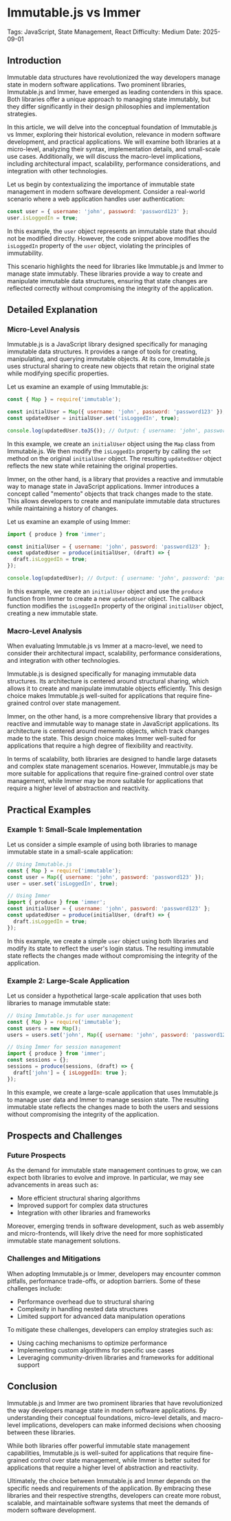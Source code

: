 # Immutable.js vs Immer
Tags: JavaScript, State Management, React
Difficulty: Medium
Date: 2025-09-01

## Introduction

Immutable data structures have revolutionized the way developers manage state in modern software applications. Two prominent libraries, Immutable.js and Immer, have emerged as leading contenders in this space. Both libraries offer a unique approach to managing state immutably, but they differ significantly in their design philosophies and implementation strategies.

In this article, we will delve into the conceptual foundation of Immutable.js vs Immer, exploring their historical evolution, relevance in modern software development, and practical applications. We will examine both libraries at a micro-level, analyzing their syntax, implementation details, and small-scale use cases. Additionally, we will discuss the macro-level implications, including architectural impact, scalability, performance considerations, and integration with other technologies.

Let us begin by contextualizing the importance of immutable state management in modern software development. Consider a real-world scenario where a web application handles user authentication:

```javascript
const user = { username: 'john', password: 'password123' };
user.isLoggedIn = true;
```

In this example, the `user` object represents an immutable state that should not be modified directly. However, the code snippet above modifies the `isLoggedIn` property of the `user` object, violating the principles of immutability.

This scenario highlights the need for libraries like Immutable.js and Immer to manage state immutably. These libraries provide a way to create and manipulate immutable data structures, ensuring that state changes are reflected correctly without compromising the integrity of the application.

## Detailed Explanation

### Micro-Level Analysis

Immutable.js is a JavaScript library designed specifically for managing immutable data structures. It provides a range of tools for creating, manipulating, and querying immutable objects. At its core, Immutable.js uses structural sharing to create new objects that retain the original state while modifying specific properties.

Let us examine an example of using Immutable.js:

```javascript
const { Map } = require('immutable');

const initialUser = Map({ username: 'john', password: 'password123' });
const updatedUser = initialUser.set('isLoggedIn', true);

console.log(updatedUser.toJS()); // Output: { username: 'john', password: 'password123', isLoggedIn: true }
```

In this example, we create an `initialUser` object using the `Map` class from Immutable.js. We then modify the `isLoggedIn` property by calling the `set` method on the original `initialUser` object. The resulting `updatedUser` object reflects the new state while retaining the original properties.

Immer, on the other hand, is a library that provides a reactive and immutable way to manage state in JavaScript applications. Immer introduces a concept called "memento" objects that track changes made to the state. This allows developers to create and manipulate immutable data structures while maintaining a history of changes.

Let us examine an example of using Immer:

```javascript
import { produce } from 'immer';

const initialUser = { username: 'john', password: 'password123' };
const updatedUser = produce(initialUser, (draft) => {
  draft.isLoggedIn = true;
});

console.log(updatedUser); // Output: { username: 'john', password: 'password123', isLoggedIn: true }
```

In this example, we create an `initialUser` object and use the `produce` function from Immer to create a new `updatedUser` object. The callback function modifies the `isLoggedIn` property of the original `initialUser` object, creating a new immutable state.

### Macro-Level Analysis

When evaluating Immutable.js vs Immer at a macro-level, we need to consider their architectural impact, scalability, performance considerations, and integration with other technologies.

Immutable.js is designed specifically for managing immutable data structures. Its architecture is centered around structural sharing, which allows it to create and manipulate immutable objects efficiently. This design choice makes Immutable.js well-suited for applications that require fine-grained control over state management.

Immer, on the other hand, is a more comprehensive library that provides a reactive and immutable way to manage state in JavaScript applications. Its architecture is centered around memento objects, which track changes made to the state. This design choice makes Immer well-suited for applications that require a high degree of flexibility and reactivity.

In terms of scalability, both libraries are designed to handle large datasets and complex state management scenarios. However, Immutable.js may be more suitable for applications that require fine-grained control over state management, while Immer may be more suitable for applications that require a higher level of abstraction and reactivity.

## Practical Examples

### Example 1: Small-Scale Implementation

Let us consider a simple example of using both libraries to manage immutable state in a small-scale application:

```javascript
// Using Immutable.js
const { Map } = require('immutable');
const user = Map({ username: 'john', password: 'password123' });
user = user.set('isLoggedIn', true);

// Using Immer
import { produce } from 'immer';
const initialUser = { username: 'john', password: 'password123' };
const updatedUser = produce(initialUser, (draft) => {
  draft.isLoggedIn = true;
});
```

In this example, we create a simple `user` object using both libraries and modify its state to reflect the user's login status. The resulting immutable state reflects the changes made without compromising the integrity of the application.

### Example 2: Large-Scale Application

Let us consider a hypothetical large-scale application that uses both libraries to manage immutable state:

```javascript
// Using Immutable.js for user management
const { Map } = require('immutable');
const users = new Map();
users = users.set('john', Map({ username: 'john', password: 'password123' }));

// Using Immer for session management
import { produce } from 'immer';
const sessions = {};
sessions = produce(sessions, (draft) => {
  draft['john'] = { isLoggedIn: true };
});
```

In this example, we create a large-scale application that uses Immutable.js to manage user data and Immer to manage session state. The resulting immutable state reflects the changes made to both the users and sessions without compromising the integrity of the application.

## Prospects and Challenges

### Future Prospects

As the demand for immutable state management continues to grow, we can expect both libraries to evolve and improve. In particular, we may see advancements in areas such as:

* More efficient structural sharing algorithms
* Improved support for complex data structures
* Integration with other libraries and frameworks

Moreover, emerging trends in software development, such as web assembly and micro-frontends, will likely drive the need for more sophisticated immutable state management solutions.

### Challenges and Mitigations

When adopting Immutable.js or Immer, developers may encounter common pitfalls, performance trade-offs, or adoption barriers. Some of these challenges include:

* Performance overhead due to structural sharing
* Complexity in handling nested data structures
* Limited support for advanced data manipulation operations

To mitigate these challenges, developers can employ strategies such as:

* Using caching mechanisms to optimize performance
* Implementing custom algorithms for specific use cases
* Leveraging community-driven libraries and frameworks for additional support

## Conclusion

Immutable.js and Immer are two prominent libraries that have revolutionized the way developers manage state in modern software applications. By understanding their conceptual foundations, micro-level details, and macro-level implications, developers can make informed decisions when choosing between these libraries.

While both libraries offer powerful immutable state management capabilities, Immutable.js is well-suited for applications that require fine-grained control over state management, while Immer is better suited for applications that require a higher level of abstraction and reactivity.

Ultimately, the choice between Immutable.js and Immer depends on the specific needs and requirements of the application. By embracing these libraries and their respective strengths, developers can create more robust, scalable, and maintainable software systems that meet the demands of modern software development.